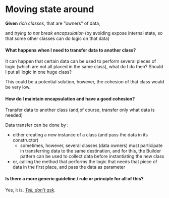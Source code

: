 # Moving state around

**Given** _rich classes_, that are "owners" of data, 

and _trying to not break encapsulation_ \(by avoiding expose internal state, so that some other classes can do logic on that data\)

#### What happens when I need to transfer data to another class?

It can happen that certain data can be used to perform several pieces of logic \(which are not all placed in the same class\), what do I do then? Should I put all logic in one huge class?

This could be a potential solution, however, the cohesion of that class would be very  low.

#### How do I maintain encapsulation and have a good cohesion?

Transfer data to another class \(and,of course, transfer only what data is needed\)

Data transfer can be done by :

* either creating a new instance of a class \(and pass the data in its constructor\)
  * sometimes, however, several classes \(data owners\) must participate in transferring data to the same destination, and for this, the Builder pattern can be used to collect data before instantiating the new class
* or, calling the method that performs the logic that needs that piece of data in the first place, and pass the data as parameter

#### Is there a more generic guideline / rule or principle for all of this?

Yes, it is. [_Tell, don't ask_](https://martinfowler.com/bliki/TellDontAsk.html)_._



